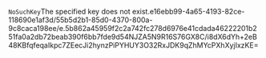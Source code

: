 <?xml version="1.0" encoding="UTF-8"?>
<Error><Code>NoSuchKey</Code><Message>The specified key does not exist.</Message><Key>e16ebb99-4a65-4193-82ce-118690e1af3d/55b5d2b1-85d0-4370-800a-9c8caca198ee/e.5b862a45959f2c2a742fc278d6976e41cdada46222201b251fa0a2db72beab390f6bb7fde9d5</Key><RequestId>4NJZA5N9R16S76GX</RequestId><HostId>8C/i8dX6dYh+2eB48KBfqfeqaIkpc7ZEecJi2hynzPiPYHUY3O32RxJDK9qZhMYcPXhXyjIxzKE=</HostId></Error>